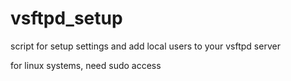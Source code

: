 # vsftpd_setup

script for setup settings and add local users to your vsftpd server

for linux systems, need sudo access
